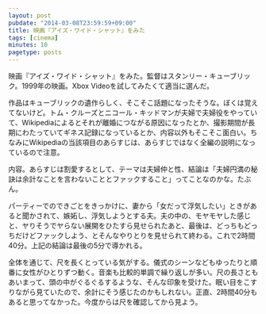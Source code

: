 ```yaml
---
layout: post
pubdate: "2014-03-08T23:59:59+09:00"
title: 映画『アイズ・ワイド・シャット』をみた
tags: [cinema]
minutes: 10
pagetype: posts
---
```

映画『アイズ・ワイド・シャット』をみた。監督はスタンリー・キューブリック。1999年の映画。Xbox Videoを試してみたくて適当に選んだ。

作品はキューブリックの遺作らしく、そこそこ話題になったそうな。ぼくは覚えてないけど。トム・クルーズとニコール・キッドマンが夫婦で夫婦役をやっていて、Wikipediaによるとそれが離婚につながる原因になったとか、撮影期間が長期にわたっていてギネス記録になっているとか、内容以外もそこそこ面白い。ちなみにWikipediaの当該項目のあらすじは、あらすじではなく全編の説明になっているので注意。

内容。あらすじは割愛するとして、テーマは夫婦仲と性、結論は「夫婦円満の秘訣は余計なことを言わないこととファックすること」ってことなのかな。たぶん。

パーティーでのできごとをきっかけに、妻から「女だって浮気したい」ときがあると聞かされて、嫉妬し、浮気しようとする夫。夫の中の、モヤモヤした感じと、ヤりそうでヤらない展開をひたすら見せられたあと、最後は、どっちもどっちだけどファックしよう、とそんなやりとりを見せられて終わる。これで2時間40分。上記の結論は最後の5分で導かれる。

全体を通じて、尺を長くとっている気がする。儀式のシーンなどもゆったりと順番に女性がひとりずつ動く。音楽も比較的単調で繰り返しが多い。尺の長さともあいまって、頭の中がぐるぐるするような、そんな印象を受けた。眠い目をこすりながら見ていたので、余計にそう感じたのかもしれない。正直、2時間40分もあると思ってなかった。今度からは尺を確認してから見よう。

